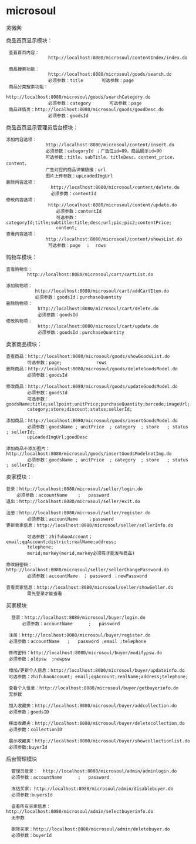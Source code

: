 # microsoul
灵微网

商品首页显示模块：

     查看首页内容：
                    http://localhost:8080/microsoul/contentIndex/index.do
                    
     商品搜索功能：               
                    http://localhost:8080/microsoul/goods/search.do
                    必须参数：title       可选参数：page
     商品分类搜索功能：
                    http://localhost:8080/microsoul/goods/searchCategory.do
                    必须参数：category       可选参数：page
     商品详情页：http://localhost:8080/microsoul/goods/goodDesc.do
                    必须参数：goodsId
商品首页显示管理员后台模块：


    添加内容选项：
                   http://localhost:8080/microsoul/content/insert.do
                   必须参数：categoryId ；广告位id=89，商品展示id=90
                   可选参数：title，subTitle，titleDesc，content_price，content，
                   广告对应的商品详情链接：url
                   图片上传参数：upLoadedImgUrl
    删除内容选项：
                     http://localhost:8080/microsoul/content/delete.do
                     必须参数：contentId
    修改内容选项：
                    http://localhost:8080/microsoul/content/update.do
                       必须参数：contentId
                       可选参数：categoryId;title;subtitle;title;desc;url;pic;pic2;contentPrice;
                       content;
    查看内容选项：
                   http://localhost:8080/microsoul/content/showsList.do              
                    可选参数：page  ；  rows
                     
购物车模块：

    查看购物车：
            http://localhost:8080/microsoul/cart/cartList.do
           
    添加购物项：
               http://localhost:8080/microsoul/cart/addCartItem.do
               必须参数：goodsId；purchaseQuantity
    删除购物项：
                http://localhost:8080/microsoul/cart/delete.do
                必须参数：goodsId
    修改购物项：   
                http://localhost:8080/microsoul/cart/update.do
                必须参数：goodsId；purchaseQuantity

卖家商品模块：

	查看商品：http://localhost:8080/microsoul/goods/showGoodsList.do
            可选参数：page;             rows
	删除商品：http://localhost:8080/microsoul/goods/deleteGoodsModel.do
			必须参数：goodsId

	修改商品：http://localhost:8080/microsoul/goods/updateGoodsModel.do
			必须参数：goodsId
			可选参数：goodsName;title;sellpoint;unitPrice;purchaseQuantity;barcode;imageUrl;
			category;store;discount;status;sellerId;

	添加商品：http://localhost:8080/microsoul/goods/insertGoodsModel.do
			必须参数：goodsName ; unitPrice  ; category  ; store   ; status  ; sellerId;
			upLoadedImgUrl;goodDesc
			
    添加商品不添加图片：http://localhost:8080/microsoul/goods/insertGoodsModelnotImg.do
			必须参数：goodsName ; unitPrice  ; category  ; store   ; status  ; sellerId;
卖家模块：

	登录：http://localhost:8080/microsoul/seller/login.do
		必须参数：accountName  	;	password
	退出：http://localhost:8080/microsoul/seller/exit.do
	
	注册：http://localhost:8080/microsoul/seller/register.do
			必须参数：accountName	；password
	更新卖家信息：http://localhost:8080/microsoul/seller/sellerInfo.do
			
			可选参数：zhifubaoAccount；email;qqAccount;district;realName;address;
			telephone;
			merid;merkey(merid,merkey必须有才能发布商品)
			
	修改旧密码：http://localhost:8080/microsoul/seller/sellerChangePassword.do
			必须参数：accountName  ； password ；newPassword
			
	查看卖家信息：http://localhost:8080/microsoul/seller/showSeller.do
            需先登录才能查看
买家模块
      
      登录：http://localhost:8080/microsoul/buyer/login.do
          必须参数：accountName  	;	password
     
     注册：http://localhost:8080/microsoul/buyer/register.do
     必须参数：accountName  	;	password ;email ;telephone
     
     修改密码：http://localhost:8080/microsoul/buyer/modifypsw.do
     必须参数：oldpsw  ;newpsw
     
     增加/更新个人信息：http://localhost:8080/microsoul/buyer/updateinfo.do
     可选参数：zhifubaoAccount; email;qqAccount;realName;address;telephone;
     
     查看个人信息：http://localhost:8080/microsoul/buyer/getbuyerinfo.do
     无参数
     
     加入收藏夹：http://localhost:8080/microsoul/buyer/addcollection.do
     必须参数：goodsID
     
     移出收藏夹：http://localhost:8080/microsoul/buyer/deletecollection.do
     必须参数：collectionID
     
     展示收藏夹：http://localhost:8080/microsoul/buyer/showcollectionlist.do
     必须参数:buyerId
     
后台管理模块

      管理员登录：  http://localhost:8080/microsoul/admin/adminlogin.do
      必须参数：accountName  	;	password
      
      冻结买家: http://localhost:8080/microsoul/admin/disablebuyer.do
      必须参数:buyersId
      
      查看所有买家信息： http://localhost:8080/microsoul/admin/selectbuyerinfo.do
      无参数
      
      删除买家：http://localhost:8080/microsoul/admin/deletebuyer.do
      必须参数：buyerId
      
